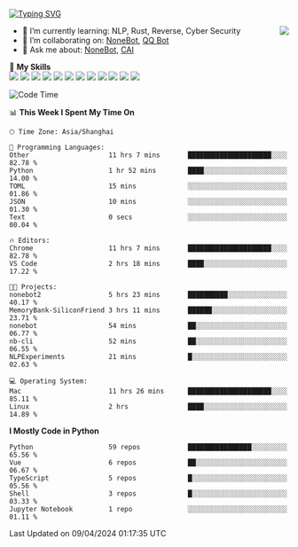 [![Typing SVG](https://readme-typing-svg.herokuapp.com?size=25&duration=2500&color=8C43EA&vCenter=true&width=200&height=40&lines=Hi+there+%F0%9F%91%8B%F0%9F%8F%BB;I'm+yanyongyu)](https://git.io/typing-svg)

<a href="#">
  <img align="right" src="https://github-readme-stats.vercel.app/api?username=yanyongyu&count_private=true&show_icons=true&bg_color=15,f2f7fd,E0EAFC" />
</a>

- 🌱 I’m currently learning: NLP, Rust, Reverse, Cyber Security
- 👯 I’m collaborating on: [NoneBot](https://github.com/nonebot), [QQ Bot](https://github.com/Mrs4s/go-cqhttp)
- 💬 Ask me about: [NoneBot](https://github.com/nonebot), [CAI](https://github.com/cscs181/CAI)

🌟 **My Skills**  
![](https://img.shields.io/badge/-Python-3e74a2?style=flat-square&logo=Python&logoColor=fff)
![](https://img.shields.io/badge/-TypeScript-3178C6?style=flat-square&logo=TypeScript&logoColor=fff)
![](https://img.shields.io/badge/-Vue-4fc08d?style=flat-square&logo=Vue.js&logoColor=fff)
![](https://img.shields.io/badge/-React-2d98ce?style=flat-square&logo=React&logoColor=fff)
![](https://img.shields.io/badge/-FastAPI-009688?style=flat-square&logo=FastAPI&logoColor=fff)
![](https://img.shields.io/badge/-Linux-000000?style=flat-square&logo=Linux&logoColor=fff)
![](https://img.shields.io/badge/-Docker-2496ED?style=flat-square&logo=Docker&logoColor=fff)
![](https://img.shields.io/badge/-Kubernetes-326CE5?style=flat-square&logo=Kubernetes&logoColor=fff)
![](https://img.shields.io/badge/-GitHub%20Actions-2088FF?style=flat-square&logo=GitHubActions&logoColor=fff)
![](https://img.shields.io/badge/-PostgreSQL-4169E1?style=flat-square&logo=PostgreSQL&logoColor=fff)
![](https://img.shields.io/badge/-Redis-DC382D?style=flat-square&logo=Redis&logoColor=fff)
![](https://img.shields.io/badge/-MongoDB-47A248?style=flat-square&logo=MongoDB&logoColor=fff)

<!--START_SECTION:waka-->
![Code Time](http://img.shields.io/badge/Code%20Time-5%2C974%20hrs%203%20mins-blue)

📊 **This Week I Spent My Time On** 

```text
🕑︎ Time Zone: Asia/Shanghai

💬 Programming Languages: 
Other                    11 hrs 7 mins       █████████████████████░░░░   82.78 % 
Python                   1 hr 52 mins        ████░░░░░░░░░░░░░░░░░░░░░   14.00 % 
TOML                     15 mins             ░░░░░░░░░░░░░░░░░░░░░░░░░   01.86 % 
JSON                     10 mins             ░░░░░░░░░░░░░░░░░░░░░░░░░   01.30 % 
Text                     0 secs              ░░░░░░░░░░░░░░░░░░░░░░░░░   00.04 % 

🔥 Editors: 
Chrome                   11 hrs 7 mins       █████████████████████░░░░   82.78 % 
VS Code                  2 hrs 18 mins       ████░░░░░░░░░░░░░░░░░░░░░   17.22 % 

🐱‍💻 Projects: 
nonebot2                 5 hrs 23 mins       ██████████░░░░░░░░░░░░░░░   40.17 % 
MemoryBank-SiliconFriend 3 hrs 11 mins       ██████░░░░░░░░░░░░░░░░░░░   23.71 % 
nonebot                  54 mins             ██░░░░░░░░░░░░░░░░░░░░░░░   06.77 % 
nb-cli                   52 mins             ██░░░░░░░░░░░░░░░░░░░░░░░   06.55 % 
NLPExperiments           21 mins             █░░░░░░░░░░░░░░░░░░░░░░░░   02.63 % 

💻 Operating System: 
Mac                      11 hrs 26 mins      █████████████████████░░░░   85.11 % 
Linux                    2 hrs               ████░░░░░░░░░░░░░░░░░░░░░   14.89 % 
```

**I Mostly Code in Python** 

```text
Python                   59 repos            ████████████████░░░░░░░░░   65.56 % 
Vue                      6 repos             ██░░░░░░░░░░░░░░░░░░░░░░░   06.67 % 
TypeScript               5 repos             █░░░░░░░░░░░░░░░░░░░░░░░░   05.56 % 
Shell                    3 repos             █░░░░░░░░░░░░░░░░░░░░░░░░   03.33 % 
Jupyter Notebook         1 repo              ░░░░░░░░░░░░░░░░░░░░░░░░░   01.11 % 
```




 Last Updated on 09/04/2024 01:17:35 UTC
<!--END_SECTION:waka-->

